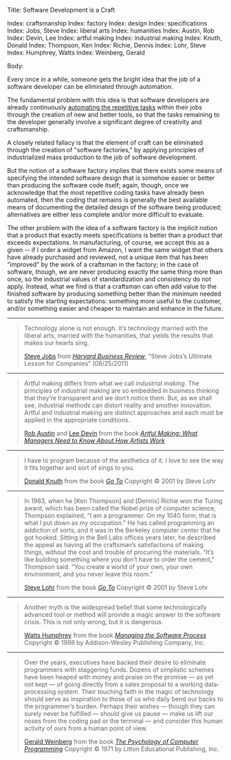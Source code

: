 Title: Software Development is a Craft

Index: craftsmanship
Index: factory
Index: design
Index: specifications
Index: Jobs, Steve
Index: liberal arts
Index: humanities
Index: Austin, Rob
Index: Devin, Lee
Index: artful making
Index: industrial making
Index: Knuth, Donald
Index: Thompson, Ken
Index: Richie, Dennis
Index: Lohr, Steve
Index: Humphrey, Watts
Index: Weinberg, Gerald

Body:

Every once in a while, someone gets the bright idea that the job of a software developer can be eliminated through automation.

The fundamental problem with this idea is that software developers are already continuously [automating the repetitive tasks][automate] within their jobs through the creation of new and better tools, so that the tasks remaining to the developer generally involve a significant degree of creativity and craftsmanship.

A closely related fallacy is that the element of craft can be eliminated through the creation of "software factories," by applying principles of industrialized mass production to the job of software development.

But the notion of a software factory implies that there exists some means of specifying the intended software design that is somehow easier or better than producing the software code itself; again, though, once we acknowledge that the most repetitive coding tasks have already been automated, then the coding that remains is generally the best available means of documenting the detailed design of the software being produced; alternatives are either less complete and/or more difficult to evaluate.

The other problem with the idea of a software factory is the implicit notion that a product that exactly meets specifications is better than a product that exceeds expectations. In manufacturing, of course, we accept this as a given -- if I order a widget from Amazon, I want the same widget that others have already purchased and reviewed, not a unique item that has been "improved" by the work of a craftsman in the factory; in the case of software, though, we are never producing exactly the same thing more than once, so the industrial values of standardization and consistency do not apply. Instead, what we find is that a craftsman can often add value to the finished software by producing something better than the minimum needed to satisfy the starting expectations: something more useful to the customer, and/or something easier and cheaper to maintain and enhance in the future.

----

<blockquote>
<p>
Technology alone is not enough. It&#8217;s technology married with the liberal arts, married with the humanities, that yields the results that makes our hearts sing. </p>

<footer>
<a href="http://en.wikipedia.org/wiki/Steve_Jobs">Steve Jobs</a> from <cite><a href="bibliography.html#jobs-2011">Harvard Business Review</a></cite>, &#8221;Steve Jobs&#8217;s Ultimate Lesson for Companies&#8221; (08/25/2011)
</footer>
</blockquote>

----

<blockquote>
<p>
Artful making differs from what we call <em>industrial making</em>. The principles of industrial making are so embedded in business thinking that they&#8217;re transparent and we don&#8217;t notice them. But, as we shall see, industrial methods can distort reality and smother innovation. Artful and industrial making are distinct approaches and each must be applied in the appropriate conditions.</p>

<footer>
<a href="https://en.wikipedia.org/wiki/Robert_D._Austin">Rob Austin</a> and <a href="https://www.cutter.com/experts/lee-devin">Lee Devin</a> from the book <cite><a href="bibliography.html#austin-devin-2003">Artful Making: What Managers Need to Know About How Artists Work</a></cite>
</footer>
</blockquote>

----

<blockquote>
<p>
I have to program because of the aesthetics of it. I love to see the way it fits together and sort of sings to you.</p>

<footer>
<a href="http://en.wikipedia.org/wiki/Donald_Knuth">Donald Knuth</a> from the book <cite><a href="bibliography.html#lohr-2002">Go To</a></cite> Copyright &copy; 2001 by Steve Lohr
</footer>
</blockquote>

----

<blockquote>
<p>
In 1983, when he [Ken Thompson] and [Dennis] Richie won the Turing award, which has been called the Nobel prize of computer science, Thompson explained, &#8220;I am a programmer. On my 1040 form, that is what I put down as my occupation.&#8221; He has called programming an addiction of sorts, and it was in the Berkeley computer center that he got hooked. Sitting in the Bell Labs offices years later, he described the appeal as having all the craftsman&#8217;s satisfactions of making things, without the cost and trouble of procuring the materials. &#8220;It&#8217;s like building something where you don&#8217;t have to order the cement,&#8221; Thompson said. &#8220;You create a world of your own, your own environment, and you never leave this room.&#8221;</p>

<footer>
<a href="http://en.wikipedia.org/wiki/Steve_Lohr">Steve Lohr</a> from the book <cite><a href="bibliography.html#lohr-2002">Go To</a></cite> Copyright &copy; 2001 by Steve Lohr
</footer>
</blockquote>



----

<blockquote>
<p>
Another myth is the widespread belief that some technologically advanced tool or method will provide a magic answer to the software crisis. This is not only wrong, but it is dangerous.</p>

<footer>
<a href="http://en.wikipedia.org/wiki/Watts_Humphrey">Watts Humphrey</a> from the book <cite><a href="bibliography.html#humphrey-1998">Managing the Software Process</a></cite> Copyright &copy; 1998 by Addison-Wesley Publishing Company, Inc.
</footer>
</blockquote>

----

<blockquote>
<p>
Over the years, executives have backed their desire to eliminate programmers with staggering funds. Dozens of simplistic schemes have been heaped with money and praise on the promise &#8212; as yet not kept &#8212; of going directly from a sales proposal to a working data-processing system. Their touching faith in the magic of technology should serve as inspiration to those of us who daily bend our backs to the programmer&#8217;s burden. Perhaps their wishes &#8212; though they can surely never be fulfilled &#8212; should give us pause &#8212; make us lift our noses from the coding pad or the terminal &#8212; and consider this human activity of ours from a human point of view.</p>

<footer>
<a href="http://en.wikipedia.org/wiki/Gerald_Weinberg">Gerald Weinberg</a> from the book <cite><a href="bibliography.html#weinberg-1971">The Psychology of Computer Programming</a></cite> Copyright &copy; 1971 by Litton Educational Publishing, Inc.
</footer>
</blockquote>




[automate]: http://localhost/~hbowie/softdevbigideas/web/automate-repetitive-tasks.html

